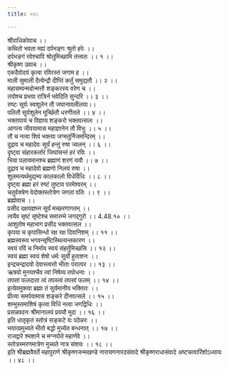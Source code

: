 ```yaml
---
title: ०४८

---
```

श्रीराधिकोवाच ।।  
कथितो भवता मह्यं दर्पभङ्गः श्रुतो हरेः ।।  
दर्पभङगं रवेश्चापि श्रोतुमिच्छामि तत्त्वतः ।। १ ।।  
श्रीकृष्ण उवाच ।।  
एकदैवोदयं कृत्वा रविरस्तं जगाम ह ।।  
माली सुमाली दैत्येन्द्रौ दीप्तिं कर्तुं समुद्यतौ ।। २ ।।  
महासम्पन्मदोन्मत्तौ शङ्करस्य वरेण च ।।  
तयोश्च प्रभया रात्रिर्न भवेदिति सुन्दरि ।। ३ ।।  
रुष्टः सूर्यः स्वशूलेन तौ जघानावलीलया।।  
पतितौ सूर्यशूलेन मूर्च्छितौ धरणीतले ।। ४ ।।  
भक्तापायं च विज्ञाय शङ्करो भक्तवत्सलः ।।  
आगत्य जीवयामास महाज्ञानेन तौ विभुः ।। ५ ।।  
तौ च नत्वा शिवं भक्त्या जग्मतुर्निजमन्दिरम् ।।  
दुद्राव च महादेवः सूर्यं हन्तुं रुषा ज्वलन् ।। ६ ।।  
दृष्ट्वा संहारकर्तारं जिघांसन्तं हरं रविः ।।  
भिया पलायमानश्च ब्रह्माणं शरणं ययौ ।। ७ ।।  
दुद्राव च महादेवो ब्रह्मणो निलयं रुषा ।।  
शूलमत्यर्थमुद्यम्य कालकालो विधेर्विधिः ।। ८ ।।  
दृष्ट्वा ब्रह्मा हरं रुष्टं तुष्टाव परमेश्वरम् ।।  
चतुर्वक्त्रेण वेदोक्तस्तोत्रेण जगतां पतिः ।। ९ ।।  
ब्रह्मोवाच ।।  
प्रसीद दक्षयज्ञघ्न सूर्यं मच्छरणागतम् ।।  
त्वयैव सृष्टं सृष्टेश्च समारम्भे जगद्गुरो ।। 4.48.१० ।।  
आशुतोष महाभाग प्रसीद भक्तवत्सल ।।  
कृपया च कृपासिन्धो रक्ष रक्ष दिवानिशम् ।। ११ ।।  
ब्रह्मस्वरूप भगवन्सृष्टिस्थित्यन्तकारण ।।  
स्वयं रविं च निर्माय स्वयं संहर्तुमिच्छसि ।। १२ ।।  
स्वयं ब्रह्मा स्वयं शेषो धर्मः सूर्यो हुताशनः ।।  
इन्द्रचन्द्रादयो देवास्त्वत्तो भीताः परात्पर ।। १३ ।।  
ऋषयो मुनयश्चैव त्वां निषेव्य तपोधनाः ।।  
तपसां फलदाता त्वं तपस्त्वं तपसां फलम् ।। १४ ।।  
इत्येवमुक्त्वा ब्रह्मा तं सूर्यमानीय भक्तितः ।।  
प्रीत्या समर्पयामास शङ्करे दीनवत्सले ।। १५ ।।  
शम्भुस्तमाशिषं कृत्वा विधिं नत्वा जगद्विधिः ।।  
प्रसन्नवदनः श्रीमानालयं प्रययौ मुदा ।। १६ ।।  
इति धातृकृतं स्तोत्रं सङ्कटे यः पठेन्नरः ।।  
भयात्प्रमुच्यते भीतो बद्धो मुच्येत बन्धनात् ।। १७ ।।  
राजद्वारे श्मशाने च मग्नपोते महार्णवे ।।  
स्तोत्रस्मरणमात्रेण मुच्यते नात्र संशयः ।। १८ ।।  
इति श्रीब्रह्मवैवर्ते महापुराणे श्रीकृष्णजन्मखण्डे नारायणनारदसंवादे श्रीकृष्णराधासंवादे अष्टचत्वारिंशोऽध्यायः ।। ४८ ।।